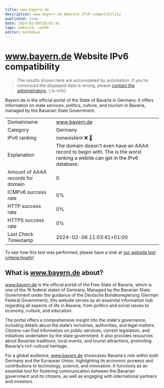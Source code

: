 ```yaml
---
title: www.bayern.de
description: www.bayern.de Website IPv6 compatibility
published: true
date: 2024-02-06T10:03:41
tags: website, rank6
editor: markdown
---
```


# www.bayern.de Website IPv6 compatibility

> The results shown here are accumulated by automation. If you're convinced the displayed data is wrong, please [contact the administrators](/howto/chat). 
{.is-info}

Bayern.de is the official portal of the State of Bavaria in Germany. It offers information on state services, politics, culture, and tourism in Bavaria, managed by the Bavarian State Government.


|   |   |
| - | - |
| Domainname | www.bayern.de
| Category | Germany |
| IPv6 ranking | nonexistent :x: [🔗](/howto/ranking) |
| Explanation | The domain doesn't even have an AAAA record to begin with. The is the worst ranking a webite can get in the IPv6 database. |
| Amount of AAAA records for domain | 0 |
| ICMPv6 success rate | 0%|
| HTTP success rate | 0% |
| HTTPS success rate | 0% |
| Last Check Timestamp | 2024-02-06 11:03:41+01:00 |

To see how this test was performed, please have a look at [our website test criteria howto](/howto/testcriteria/website)!


## What is www.bayern.de about?
www.bayern.de is the official portal of the Free State of Bavaria, which is one of the 16 federal states of Germany. Managed by the Bavarian State Government under the guidance of the Deutsche Bundesregierung (German Federal Government), this website serves as an essential information hub regarding all aspects of life in Bavaria, from politics and social issues to economy, culture, and education.

The portal offers a comprehensive insight into the state's governance, including details about the state’s ministries, authorities, and legal matters. Citizens can find information on public services, current legislation, and initiatives undertaken by the state government. It also provides resources about Bavarian traditions, local events, and tourist attractions, promoting Bavaria's rich cultural heritage.

For a global audience, www.bayern.de showcases Bavaria's role within both Germany and the European Union, highlighting its economic prowess and contributions to technology, science, and innovation. It functions as an essential tool for fostering communication between the Bavarian government and its citizens, as well as engaging with international partners and investors.


